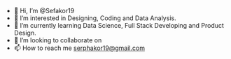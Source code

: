 - 👋 Hi, I’m @Sefakor19
- 👀 I’m interested in Designing, Coding and Data Analysis.
- 🌱 I’m currently learning Data Science, Full Stack Developing and Product Design.
- 💞️ I’m looking to collaborate on 
- 📫 How to reach me serphakor19@gmail.com

<!---
Sefakor19/Sefakor19 is a ✨ special ✨ repository because its `README.md` (this file) appears on your GitHub profile.
You can click the Preview link to take a look at your changes.
--->
